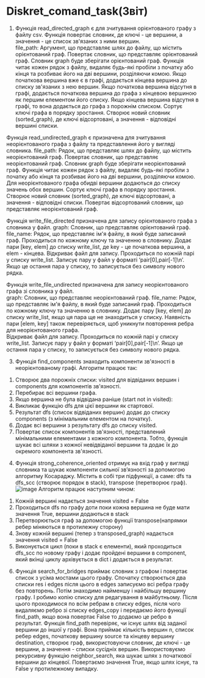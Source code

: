 # Diskret_comand_task(Звіт)

1. Функція read_directed_graph є для зчитування орієнтованого графу з файлу csv. Функція повертає словник, де ключі - це вершини, а значення - це список зв'язаних з ними вершин.  
file_path: Аргумент, що представляє шлях до файлу, що містить орієнтований граф. Повертає словник, що представляє орієнтований граф.
Cловник graph буде зберігати орієнтований граф. 
Функція читає кожен рядок з файлу, видаляє будь-які пробіли з початку або кінця та розбиває його на дві вершини, розділяючи комою. 
Якщо початкова вершина вже є в графі, додається кінцева вершина до списку зв'язаних з нею вершин. 
Якщо початкова вершина відсутня в графі, додається початкова вершина до графа з кінцевою вершиною як першим елементом його списку. 
Якщо кінцева вершина відсутня в графі, то вона додається до графа з порожнім списком. 
Сортує ключі графа в порядку зростання. Створює новий словник (sorted_graph), де ключі відсортовані, а значення - відповідні вершині списки.

Функція read_undirected_graph є призначена для зчитування неорієнтованого графа з файлу та представлення його у вигляді словника. file_path: Рядок, що представляє шлях до файлу, що містить неорієнтований граф. Повертає словник, що представляє неорієнтований граф. Словник graph буде зберігати неорієнтований граф. Функція читає кожен рядок з файлу, видаляє будь-які пробіли з початку або кінця та розбиває його на дві вершини, розділяючи комою. 
Для неорієнтованого графа обидві вершини додаються до списку значень обох вершин. Сортує ключі графа в порядку зростання. 
Створює новий словник (sorted_graph), де ключі відсортовані, а значення - відповідні списки. Повертає відсортований словник, що представляє неорієнтований граф. 

Функція write_file_directed призначена для запису орієнтованого графа з словника у файл. graph: Словник, що представляє орієнтований граф.
file_name: Рядок, що представляє ім'я файлу, в який буде записаний граф. Проходиться по кожному ключу та значенню в словнику.
Додає пари [key, elem] до списку write_list, де key - це початкова вершина, а elem - кінцева.
Відкриває файл для запису. Проходиться по кожній парі у списку write_list. Записує пару у файл у форматі ‘pair[0],pair[-1]\n’. Якщо це остання пара у списку, то записується без символу нового рядка.

Функція write_file_undirected призначена для запису неорієнтованого графа зі словника у файл.  
graph: Словник, що представляє неорієнтований граф. 
file_name: Рядок, що представляє ім'я файлу, в який буде записаний граф. 
Проходиться по кожному ключу та значенню в словнику. 
Додає пару [key, elem] до списку write_list, якщо ця пара ще не знаходиться у списку. Наявність пари [elem, key] також перевіряється, щоб уникнути повторення ребра для неорієнтованого графа.  
Відкриває файл для запису. Проходиться по кожній парі у списку write_list. Записує пару у файл у форматі ‘pair[0],pair[-1]\n’. Якщо це остання пара у списку, то записується без символу нового рядка.

3. Функція find_components знаходить компоненти зв'язності в неорієнтованому графі.
Алгоритм працює так:
  1) Створює два порожніх списки: visited для відвіданих вершин і components для компонентів зв'язності.
  2) Перебирає всі вершини графа.
  3) Якщо вершина не була відвідана раніше (start not in visited):
  4) Викликає функцію dfs для цієї вершини як стартової.
  5) Результат dfs (список відвіданих вершин) додає до списку components (з мінімальним елементом на початку).
  6) Додає всі вершини з результату dfs до списку visited.
  7) Повертає список компонентів зв'язності, представлений мінімальними елементами з кожного компонента.
Тобто, функція шукає всі шляхи з кожної невідвіданої вершини та додає їх до окремого компонента зв'язності.

4. Функція strong_coherence_oriented отримує на вхід граф у вигляді словника та шукає компоненти сильної зв’язності за допомогою алгоритму Косараджу.
Містить в собі три підфункції, а саме: dfs та dfs_scc (створює порядок в stack), transpose (перетворює граф).
![image](https://github.com/f1rset/Diskret_comand_task/assets/149361945/bc1de612-be76-4fe5-a2bc-f4c7f9a2511e)
Алгоритм працює наступним чином:
  1) Кожній вершині надається значення visited = False
  2) Проходиться dfs по графу доти поки кожна вершина не буде мати значення True, вершини додаються в stack
  3) Перетворюється граф за допомогою функції transpose(напрямки ребер міняються в протилежну сторону)
  4) Знову кожній вершині (тепер з transposed_graph) надається значення visited = False
  5) Виконується цикл (поки в stack є елементи), який проходиться dfs_scc по новому графу і додає пройдені вершини в component, який вкінці циклу архівується в dict і додається в результат.

6. Функція search_for_bridges приймає словник з графом і повертає список з усіма мостами цього графу. Спочатку створюється два списки res і edges після цього в edges записуємо всі ребра графу без повторень. Потім знаходимо найменшу і найбільшу вершину графу. І робимо копію списку для редагування в майбутньому. Після цього проходимося по всім ребрам в списку edges, після чого видаляємо ребро зі списку edges_copy і передаємо його функції find_path, якщо вона повертає False то додаємо це ребро в результат.
Функція find_path перевіряє, чи існує шлях від заданої вершини до іншої у графі. Вона приймає кількість вершин n, список ребер edges, початкову вершину source та кінцеву вершину destination, створює граф, використовуючи словник, де ключі - це вершини, а значення - списки сусідніх вершин. Використовуємо рекурсивну функцію neighbor_search, яка шукає шлях з початкової вершини до кінцевої. Повертаємо значення True, якщо шлях існує, та False у протилежному випадку.
